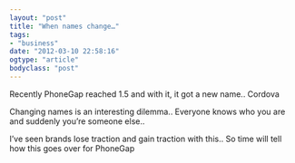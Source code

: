 ```yaml
---
layout: "post"
title: "When names change…"
tags: 
- "business"
date: "2012-03-10 22:58:16"
ogtype: "article"
bodyclass: "post"
---
```


Recently PhoneGap reached 1.5 and with it, it got a new name.. Cordova

Changing names is an interesting dilemma.. Everyone knows who you are and suddenly you’re someone else..

I’ve seen brands lose traction and gain traction with this.. So time will tell how this goes over for PhoneGap
